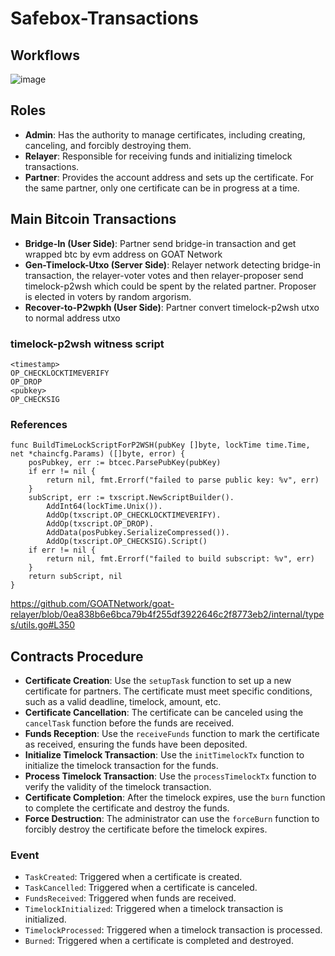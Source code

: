 # Safebox-Transactions

## Workflows
![image](https://github.com/user-attachments/assets/f2cb8253-9aac-442e-914b-5d2efb6a7160)


## Roles

- **Admin**: Has the authority to manage certificates, including creating, canceling, and forcibly destroying them.
- **Relayer**: Responsible for receiving funds and initializing timelock transactions.
- **Partner**: Provides the account address and sets up the certificate. For the same partner, only one certificate can be in progress at a time.

## Main Bitcoin Transactions

- **Bridge-In (User Side)**: Partner send bridge-in transaction and get wrapped btc by evm address on GOAT Network
- **Gen-Timelock-Utxo (Server Side)**: Relayer network detecting bridge-in transaction, the relayer-voter votes and then relayer-proposer send timelock-p2wsh which could be spent by the related partner. Proposer is elected in voters by random argorism.
- **Recover-to-P2wpkh (User Side)**: Partner convert timelock-p2wsh utxo to normal address utxo

### timelock-p2wsh witness script
```
<timestamp>
OP_CHECKLOCKTIMEVERIFY
OP_DROP
<pubkey>
OP_CHECKSIG
```

### References
```
func BuildTimeLockScriptForP2WSH(pubKey []byte, lockTime time.Time, net *chaincfg.Params) ([]byte, error) {
	posPubkey, err := btcec.ParsePubKey(pubKey)
	if err != nil {
		return nil, fmt.Errorf("failed to parse public key: %v", err)
	}
	subScript, err := txscript.NewScriptBuilder().
		AddInt64(lockTime.Unix()).
		AddOp(txscript.OP_CHECKLOCKTIMEVERIFY).
		AddOp(txscript.OP_DROP).
		AddData(posPubkey.SerializeCompressed()).
		AddOp(txscript.OP_CHECKSIG).Script()
	if err != nil {
		return nil, fmt.Errorf("failed to build subscript: %v", err)
	}
	return subScript, nil
}
```
https://github.com/GOATNetwork/goat-relayer/blob/0ea838b6e6bca79b4f255df3922646c2f8773eb2/internal/types/utils.go#L350

## Contracts Procedure

- **Certificate Creation**: Use the `setupTask` function to set up a new certificate for partners. The certificate must meet specific conditions, such as a valid deadline, timelock, amount, etc.
- **Certificate Cancellation**: The certificate can be canceled using the `cancelTask` function before the funds are received.
- **Funds Reception**: Use the `receiveFunds` function to mark the certificate as received, ensuring the funds have been deposited.
- **Initialize Timelock Transaction**: Use the `initTimelockTx` function to initialize the timelock transaction for the funds.
- **Process Timelock Transaction**: Use the `processTimelockTx` function to verify the validity of the timelock transaction.
- **Certificate Completion**: After the timelock expires, use the `burn` function to complete the certificate and destroy the funds.
- **Force Destruction**: The administrator can use the `forceBurn` function to forcibly destroy the certificate before the timelock expires.


### Event

- `TaskCreated`: Triggered when a certificate is created.
- `TaskCancelled`: Triggered when a certificate is canceled.
- `FundsReceived`: Triggered when funds are received.
- `TimelockInitialized`: Triggered when a timelock transaction is initialized.
- `TimelockProcessed`: Triggered when a timelock transaction is processed.
- `Burned`: Triggered when a certificate is completed and destroyed.

